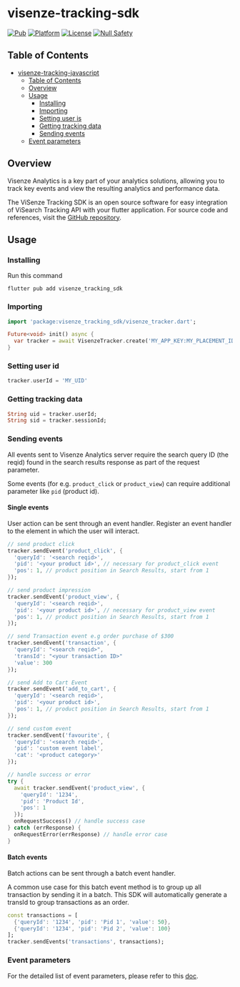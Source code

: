 # visenze-tracking-sdk

[![Pub](https://img.shields.io/pub/v/visenze_tracking_sdk.svg)](https://pub.dev/packages/visenze_tracking_sdk)
[![Platform](https://img.shields.io/badge/Platform-Android_iOS_Web-blue.svg?longCache=true&style=flat-square)]()
[![License](https://img.shields.io/badge/License-MIT-blue.svg)](/LICENSE)
[![Null Safety](https://img.shields.io/badge/-Null%20Safety-blue.svg)]()

## Table of Contents

- [visenze-tracking-javascript](#visenze-tracking-javascript)
  - [Table of Contents](#table-of-contents)
  - [Overview](#overview)
  - [Usage](#usage)
    - [Installing](#installing)
    - [Importing](#importing)
    - [Setting user is](#setting-user-id)
    - [Getting tracking data](#getting-tracking-data)
    - [Sending events](#sending-events)
  - [Event parameters](#event-parameters)

## Overview

Visenze Analytics is a key part of your analytics solutions, allowing you to track key events and view the resulting analytics and performance data.

The ViSenze Tracking SDK is an open source software for easy integration of ViSearch Tracking API with your flutter application. For source code and references, visit the [GitHub repository](https://github.com/visenze/flutter-tracking-sdk).

## Usage

### Installing

Run this command

```
flutter pub add visenze_tracking_sdk
```

### Importing

```dart
import 'package:visenze_tracking_sdk/visenze_tracker.dart';

Future<void> init() async {
  var tracker = await VisenzeTracker.create('MY_APP_KEY:MY_PLACEMENT_ID');
}
```

### Setting user id

```dart
tracker.userId = 'MY_UID'
```

### Getting tracking data

```dart
String uid = tracker.userId;
String sid = tracker.sessionId;
```

### Sending events

All events sent to Visenze Analytics server require the search query ID (the reqid) found in the search results response as part of the request parameter.

Some events (for e.g. `product_click` or `product_view`) can require additional parameter like `pid` (product id).

#### Single events

User action can be sent through an event handler. Register an event handler to the element in which the user will interact.

```dart
// send product click
tracker.sendEvent('product_click', {
  'queryId': '<search reqid>',
  'pid': '<your product id>', // necessary for product_click event
  'pos': 1, // product position in Search Results, start from 1
});

// send product impression
tracker.sendEvent('product_view', {
  'queryId': '<search reqid>',
  'pid': '<your product id>', // necessary for product_view event
  'pos': 1, // product position in Search Results, start from 1
});

// send Transaction event e.g order purchase of $300
tracker.sendEvent('transaction', {
  'queryId': "<search reqid>",
  'transId': "<your transaction ID>"
  'value': 300
});

// send Add to Cart Event
tracker.sendEvent('add_to_cart', {
  'queryId': '<search reqid>',
  'pid': '<your product id>',
  'pos': 1, // product position in Search Results, start from 1
});

// send custom event
tracker.sendEvent('favourite', {
  'queryId': '<search reqid>',
  'pid': 'custom event label',
  'cat': '<product category>'
});

// handle success or error
try {
  await tracker.sendEvent('product_view', {
    'queryId': '1234',
    'pid': 'Product Id',
    'pos': 1
  });
  onRequestSuccess() // handle success case
} catch (errResponse) {
  onRequestError(errResponse) // handle error case
}
```

#### Batch events

Batch actions can be sent through a batch event handler.

A common use case for this batch event method is to group up all transaction by sending it in a batch. This SDK will automatically generate a transId to group transactions as an order.

```dart
const transactions = [
  {'queryId': '1234', 'pid': 'Pid 1', 'value': 50},
  {'queryId': '1234', 'pid': 'Pid 2', 'value': 100}
];
tracker.sendEvents('transactions', transactions);
```

### Event parameters

For the detailed list of event parameters, please refer to this [doc](https://ref-docs.visenze.com/reference/event-parameters).
